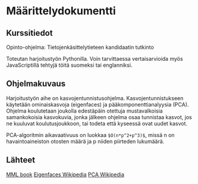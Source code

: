 # Määrittelydokumentti

## Kurssitiedot

Opinto-ohjelma: Tietojenkäsittelytieteen kandidaatin tutkinto

Toteutan harjoitustyön Pythonilla. Voin tarvittaessa vertaisarvioida myös
JavaScriptillä tehtyjä töitä suomeksi tai englanniksi.

## Ohjelmakuvaus

Harjoitustyön aihe on kasvojentunnistusohjelma. Kasvojentunnistukseen
käytetään ominaiskasvoja (eigenfaces) ja pääkomponenttianalyysia (PCA).
Ohjelma koulutetaan joukolla edestäpäin otettuja mustavalkoisia samankokoisia 
kasvokuvia, jonka jälkeen ohjelma osaa tunnistaa kasvot, jos ne kuuluvat 
koulutusjoukkoon, tai todeta että kyseessä ovat uudet kasvot.

PCA-algoritmin aikavaativuus on luokkaa `$O(n*p^2+p^3)$`, missä n on 
havaintoaineiston otosten määrä ja p niiden piirteden lukumäärä.

## Lähteet

[MML book]( https://mml-book.com)
[Eigenfaces Wikipedia](https://en.wikipedia.org/wiki/Eigenface)
[PCA Wikipedia](https://en.wikipedia.org/wiki/Principal_component_analysis)
 

